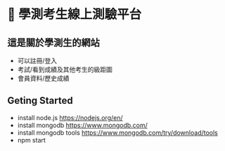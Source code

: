 # :star2: 學測考生線上測驗平台

## 這是關於學測生的網站

* 可以註冊/登入
* 考試/看到成績及其他考生的級距圖
* 會員資料/歷史成績

## Geting Started

* install node.js https://nodejs.org/en/
* install mongodb https://www.mongodb.com/
* install mongodb tools https://www.mongodb.com/try/download/tools
* npm start
